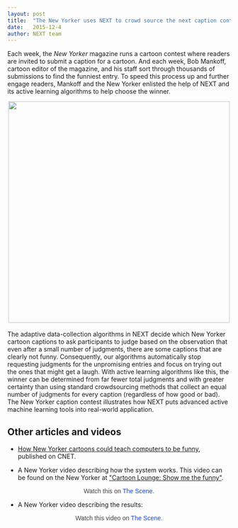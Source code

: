 ```yaml
---
layout: post
title:  "The New Yorker uses NEXT to crowd source the next caption contest winner"
date:   2015-12-4 
author: NEXT team
---
```


Each week, the <i>New Yorker</i> magazine  runs a cartoon contest where readers are invited to submit a caption for a cartoon. And each week, Bob Mankoff, cartoon editor of the magazine, and his staff sort through thousands of submissions to find the funniest entry. To speed this process up and further engage  readers, Mankoff and the New Yorker enlisted the help of NEXT and its active learning algorithms to help choose the winner. 
<br>

<div style='text-align: center;'>
<img src="{{ site.url }}/assets/apply.png" width="500">
</div>
<br>
The adaptive data-collection algorithms in NEXT decide which New Yorker cartoon captions to ask participants to judge based on the observation that even after a small number of judgments, there are some captions that are clearly not funny. Consequently, our algorithms automatically stop requesting judgments for the unpromising entries and focus on trying out the ones that might get a laugh. With active learning algorithms like this, the winner can be determined from far fewer total judgments and with greater certainty than using standard crowdsourcing methods that collect an equal number of judgments for every caption (regardless of how good or bad). The New Yorker caption contest illustrates how NEXT puts advanced active machine learning tools into real-world application. 

## Other articles and videos
* [How New Yorker cartoons could teach computers to be funny][CNET], published on CNET.

[CNET]:http://www.cnet.com/news/how-new-yorker-cartoons-could-teach-computers-to-be-funny/

* A New Yorker video describing how the system works. This video can be found on the New Yorker at  <a href="http://www.newyorker.com/cartoons/bob-mankoff/cartoon-lounge-show-me-the-funny">"Cartoon Lounge: Show me the funny"</a>.

<script async src="//player.cnevids.com/embedjs/52f2ad0169702d21a5080000/video/564babf2ff2afb22e100001b.js"></script><div style="margin:10px 0; text-align:center;"><a href="https://thescene.com/watch/thenewyorker/the-cartoon-lounge-colin-has-a-problem" target="_blank" title="TheScene.com" style="color:#444; font-family:sans-serif; text-decoration:none;">Watch this on <span style="color:#0c48fe;">The Scene</span>.</a></div>

* A New Yorker video describing the results:

<script async src="//player.cnevids.com/embedjs/52f2ad0169702d21a5080000/video/5654ab9b94c05f258e00001a.js"></script><div style="margin:10px 0; text-align:center"><a href="https://thescene.com/watch/thenewyorker/the-cartoon-lounge-cartoonometrics" target="_blank" title="TheScene.com" style="color:#444; font-family:sans-serif; text-decoration:none;">Watch this video on <span style="color:#0c48fe;">The Scene</span>.</a></div>

